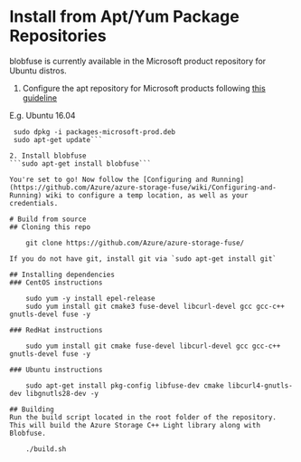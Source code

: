 # Install from Apt/Yum Package Repositories

blobfuse is currently available in the Microsoft product repository for Ubuntu distros. 

1. Configure the apt repository for Microsoft products following [this guideline](https://docs.microsoft.com/en-us/windows-server/administration/Linux-Package-Repository-for-Microsoft-Software)

E.g. Ubuntu 16.04
``` wget https://packages.microsoft.com/config/ubuntu/16.04/packages-microsoft-prod.deb
 sudo dpkg -i packages-microsoft-prod.deb
 sudo apt-get update```

2. Install blobfuse
```sudo apt-get install blobfuse```

You're set to go! Now follow the [Configuring and Running](https://github.com/Azure/azure-storage-fuse/wiki/Configuring-and-Running) wiki to configure a temp location, as well as your credentials.

# Build from source
## Cloning this repo

    git clone https://github.com/Azure/azure-storage-fuse/

If you do not have git, install git via `sudo apt-get install git`

## Installing dependencies
### CentOS instructions

    sudo yum -y install epel-release
    sudo yum install git cmake3 fuse-devel libcurl-devel gcc gcc-c++ gnutls-devel fuse -y

### RedHat instructions

    sudo yum install git cmake fuse-devel libcurl-devel gcc gcc-c++ gnutls-devel fuse -y

### Ubuntu instructions

    sudo apt-get install pkg-config libfuse-dev cmake libcurl4-gnutls-dev libgnutls28-dev -y

## Building
Run the build script located in the root folder of the repository. This will build the Azure Storage C++ Light library along with Blobfuse.

    ./build.sh
